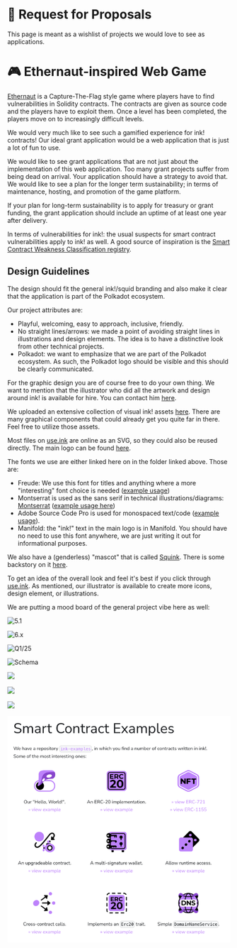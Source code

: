 # 📣 Request for Proposals

This page is meant as a wishlist of projects we would love to see
as applications.

# 🎮 Ethernaut-inspired Web Game

[Ethernaut](https://ethernaut.openzeppelin.com/) is a Capture-The-Flag style 
game where players have to find vulnerabilities in Solidity contracts.
The contracts are given as source code and the players have to exploit them.
Once a level has been completed, the players move on to increasingly difficult 
levels.

We would very much like to see such a gamified experience for ink! contracts!
Our ideal grant application would be a web application that is just a lot of
fun to use.

We would like to see grant applications that are not just about the implementation
of this web application. Too many grant projects suffer from being dead on arrival.
Your application should have a strategy to avoid that. We would like to see a plan
for the longer term sustainability; in terms of maintenance, hosting, and promotion
of the game platform.

If your plan for long-term sustainability is to apply for treasury or grant funding,
the grant application should include an uptime of at least one year after delivery.

In terms of vulnerabilities for ink!: the usual suspects for smart contract
vulnerabilities apply to ink! as well. A good source of inspiration is the 
[Smart Contract Weakness Classification registry](https://swcregistry.io/).

## Design Guidelines

The design should fit the general ink!/squid branding and also make it 
clear that the application is part of the Polkadot ecosystem.

Our project attributes are:

* Playful, welcoming, easy to approach, inclusive, friendly.
* No straight lines/arrows: we made a point of avoiding straight
  lines in illustrations and design elements. The idea is to
  have a distinctive look from other technical projects.
* Polkadot: we want to emphasize that we are part of the Polkadot ecosystem.
  As such, the Polkadot logo should be visible and this should be clearly
  communicated.

For the graphic design you are of course free to do your own thing.
We want to mention that the illustrator who did all the artwork and design around
ink! is available for hire. You can contact him [here](https://dribbble.com/dmitrymoi).

We uploaded an extensive collection of visual ink! assets [here](https://drive.google.com/file/d/1Y4MAXwP0Fp_VvpgFpC5tYOdDZFkAbaK5/view?usp=sharing).
There are many graphical components that could already get you quite far in there.
Feel free to utilize those assets.

Most files on [use.ink](https://use.ink/) are online as an SVG, so they could also be reused directly.
The main logo can be found [here](https://use.ink/6.x/brand-assets/ink).

The fonts we use are either linked here on in the folder linked above.
Those are:

* Freude: We use this font for titles and anything where a more "interesting" font choice is needed ([example usage](https://use.ink/6.x/current-state))
* Montserrat is used as the sans serif in technical illustrations/diagrams: [Montserrat](https://fonts.google.com/specimen/Montserrat) ([example usage here](https://use.ink/img/kv.svg))
* Adobe Source Code Pro is used for monospaced text/code ([example usage](https://use.ink/assets/images/ink-substrate-e79085d5e963e7efd3ce90f17a711ba1.png)).
* Manifold: the "ink!" text in the main logo is in Manifold. You should have no need to use this font anywhere, we are just writing it out for informational purposes.

We also have a (genderless) "mascot" that is called [Squink](https://use.ink/6.x/brand-assets/ink/).
There is some backstory on it [here](https://use.ink/6.x/faq#who-is-squink).

To get an idea of the overall look and feel it's best if you click
through [use.ink](https://use.ink/).
As mentioned, our illustrator is available to create more icons, design element,
or illustrations.

We are putting a mood board of the general project vibe here as well:

![5.1](https://use.ink/img/title/ink!-5.1.svg)

![6.x](https://use.ink/img/title/ink!-6.0.svg)

![Q1/25](https://use.ink/img/title/q1-25.svg)

![Schema](https://use.ink/assets/images/ink-substrate-e79085d5e963e7efd3ce90f17a711ba1.png)

![](https://use.ink/assets/images/rpc-ccec58e60565046371859aaacd6475bd.svg)

![](https://use.ink/img/test-smart-contract-with-chain-snapshot.svg)

![](https://use.ink/img/storage-layout.svg)

![Icons](.images/bounty001-icons.png)
